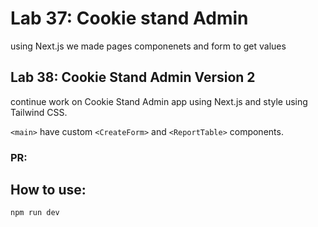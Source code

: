 # Lab 37: Cookie stand Admin

using Next.js we made pages componenets and form to get values 


## Lab 38:  Cookie Stand Admin Version 2

continue work on Cookie Stand Admin app using Next.js and style using Tailwind CSS. 

`<main>` have custom `<CreateForm>` and `<ReportTable>` components.

### PR: 

## How to use:

 `npm run dev`